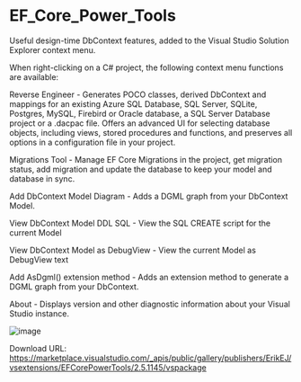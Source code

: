 # EF_Core_Power_Tools

Useful design-time DbContext features, added to the Visual Studio Solution Explorer context menu.

When right-clicking on a C# project, the following context menu functions are available:

Reverse Engineer - Generates POCO classes, derived DbContext and mappings for an existing Azure SQL Database, SQL Server, SQLite, Postgres, MySQL, Firebird or Oracle database, a SQL Server Database project or a .dacpac file. Offers an advanced UI for selecting database objects, including views, stored procedures and functions, and preserves all options in a configuration file in your project.

Migrations Tool - Manage EF Core Migrations in the project, get migration status, add migration and update the database to keep your model and database in sync.

Add DbContext Model Diagram - Adds a DGML graph from your DbContext Model.

View DbContext Model DDL SQL - View the SQL CREATE script for the current Model

View DbContext Model as DebugView - View the current Model as DebugView text

Add AsDgml() extension method - Adds an extension method to generate a DGML graph from your DbContext.

About - Displays version and other diagnostic information about your Visual Studio instance.

![image](https://user-images.githubusercontent.com/60310813/199805910-0255eab0-ee0a-456e-84e8-d5a6703898e0.png)

Download URL: https://marketplace.visualstudio.com/_apis/public/gallery/publishers/ErikEJ/vsextensions/EFCorePowerTools/2.5.1145/vspackage
